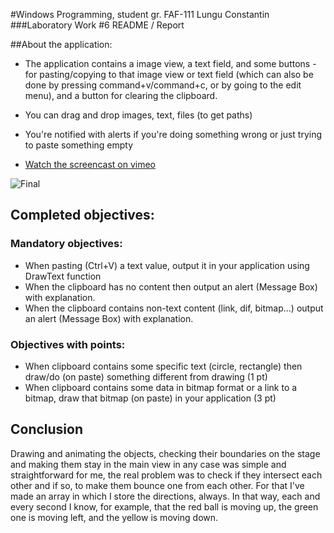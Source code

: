 #Windows Programming, student gr. FAF-111 Lungu Constantin
###Laboratory Work #6 README / Report

##About the application:
* The application contains a image view, a text field, and some buttons - for pasting/copying to that image view or text field (which can also be done by pressing command+v/command+c, or by going to the edit menu), and a button for clearing the clipboard.
* You can drag and drop images, text, files (to get paths)
* You're notified with alerts if you're doing something wrong or just trying to paste something empty

* [Watch the screencast on vimeo](https://vimeo.com/66277359)

![Final](http://oi39.tinypic.com/2kqxp3.jpg)

## Completed objectives:

### Mandatory objectives:
* When pasting (Ctrl+V) a text value, output it in your application using DrawText function
* When the clipboard has no content then output an alert (Message Box) with explanation.
* When the clipboard contains non-text content (link, dif, bitmap...) output an alert (Message Box) with explanation.

### Objectives with points:
* When clipboard contains some specific text (circle, rectangle) then draw/do (on paste) something different from drawing (1 pt)
* When clipboard contains some data in bitmap format or a link to a bitmap, draw that bitmap (on paste) in your application (3 pt)

## Conclusion
Drawing and animating the objects, checking their boundaries on the stage and making them stay in the main view in any case was simple and straightforward for me, the real problem was to check if they intersect each other and if so, to make them bounce one from each other. For that I've made an array in which I store the directions, always. In that way, each and every second I know, for example, that the red ball is moving up, the green one is moving left, and the yellow is moving down.
